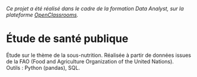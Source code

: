 *Ce projet a été réalisé dans le cadre de la formation Data Analyst, sur la plateforme [OpenClassrooms](https://openclassrooms.com/fr/paths/65-data-analyst).*

# Étude de santé publique
Étude sur le thème de la sous-nutrition. Réalisée à partir de données issues de la FAO (Food and Agriculture Organization of the United Nations).   
Outils : Python (pandas), SQL. 
